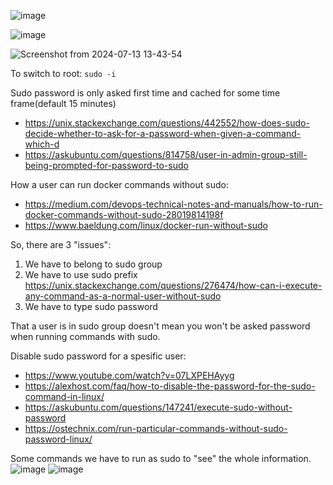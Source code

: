 ![image](https://github.com/user-attachments/assets/cdcf2e56-4b30-4b6d-b3d8-42a0433c6f1e)

![image](https://github.com/user-attachments/assets/9c6cf488-fe9b-4565-acc4-2ca23831769f)

![Screenshot from 2024-07-13 13-43-54](https://github.com/user-attachments/assets/ea06d845-d7c0-4527-b91f-db9ddc40e2f2)

To switch to root: ```sudo -i```

Sudo password is only asked first time and cached for some time frame(default 15 minutes)
- https://unix.stackexchange.com/questions/442552/how-does-sudo-decide-whether-to-ask-for-a-password-when-given-a-command-which-d
- https://askubuntu.com/questions/814758/user-in-admin-group-still-being-prompted-for-password-to-sudo

How a user can run docker commands without sudo:
- https://medium.com/devops-technical-notes-and-manuals/how-to-run-docker-commands-without-sudo-28019814198f
- https://www.baeldung.com/linux/docker-run-without-sudo

So, there are 3 "issues":
1. We have to belong to sudo group
2. We have to use sudo prefix https://unix.stackexchange.com/questions/276474/how-can-i-execute-any-command-as-a-normal-user-without-sudo
3. We have to type sudo password

That a user is in sudo group doesn't mean you won't be asked password when running commands with sudo.

Disable sudo password for a spesific user:
- https://www.youtube.com/watch?v=07LXPEHAyyg
- https://alexhost.com/faq/how-to-disable-the-password-for-the-sudo-command-in-linux/
- https://askubuntu.com/questions/147241/execute-sudo-without-password
- https://ostechnix.com/run-particular-commands-without-sudo-password-linux/

Some commands we have to run as sudo to "see" the whole information.
![image](https://github.com/user-attachments/assets/71e1c785-6372-434d-af15-5cba9f1b5e1d)
![image](https://github.com/user-attachments/assets/0c219a13-ad87-4fb1-95f1-377db95da53e)

